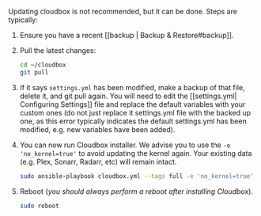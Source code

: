 Updating cloudbox is not recommended, but it can be done. Steps are typically:

1. Ensure you have a recent [[backup | Backup & Restore#backup]]. 


2. Pull the latest changes:

   ```bash
   cd ~/cloudbox
   git pull
   ```

3. If it says `settings.yml` has been modified, make a backup of that file, delete it, and git pull again. You will need to edit the [[settings.yml| Configuring Settings]] file and replace the default variables with your custom ones (do not just replace it settings.yml file with the backed up one, as this error typically indicates the default settings.yml has been modified, e.g. new variables have been added).

4. You can now run Cloudbox installer. We advise you to use the `-e 'no_kernel=true'` to avoid updating the kernel again. Your existing data (e.g. Plex, Sonarr, Radarr, etc) will remain intact.

   ```bash
   sudo ansible-playbook cloudbox.yml --tags full -e 'no_kernel=true'
   ```

5. Reboot {_you should always perform a reboot after installing Cloudbox_).

   ```bash
   sudo reboot
   ```


